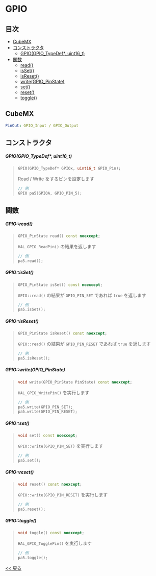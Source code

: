 # GPIO

## 目次
- [CubeMX](#cubemx)
- [コンストラクタ](#コンストラクタ)
  - [GPIO(GPIO_TypeDef*, uint16_t)](#gpiogpio_typedef-uint16_t)
- [関数](#関数)
  - [read()](#gpioread)
  - [isSet()](#gpioisset)
  - [isReset()](#gpioisreset)
  - [write(GPIO_PinState)](#gpiowritegpio_pinstate)
  - [set()](#gpioset)
  - [reset()](#gpioreset)
  - [toggle()](#gpiotoggle)

## CubeMX
```yaml
PinOut: GPIO_Input / GPIO_Output
```

## コンストラクタ
##### GPIO(GPIO_TypeDef*, uint16_t)
> ```c++
> GPIO(GPIO_TypeDef* GPIOx, uint16_t GPIO_Pin);
> ```
> Read / Write をするピンを設定します  
> ```c++
> // 例
> GPIO pa5(GPIOA, GPIO_PIN_5);
> ```

## 関数
##### GPIO::read()
> ```c++
> GPIO_PinState read() const noexcept;
> ```
> `HAL_GPIO_ReadPin()` の結果を返します  
> ```c++
> // 例
> pa5.read();
> ```

##### GPIO::isSet()
> ```c++
> GPIO_PinState isSet() const noexcept;
> ```
> `GPIO::read()` の結果が `GPIO_PIN_SET` であれば `true` を返します 
> ```c++
> // 例
> pa5.isSet();
> ```

##### GPIO::isReset()
> ```c++
> GPIO_PinState isReset() const noexcept;
> ```
> `GPIO::read()` の結果が `GPIO_PIN_RESET` であれば `true` を返します 
> ```c++
> // 例
> pa5.isReset();
> ```

##### GPIO::write(GPIO_PinState)
> ```c++
> void write(GPIO_PinState PinState) const noexcept;
> ```
> `HAL_GPIO_WritePin()` を実行します  
> ```c++
> // 例
> pa5.write(GPIO_PIN_SET);
> pa5.write(GPIO_PIN_RESET);
> ```

##### GPIO::set()
> ```c++
> void set() const noexcept;
> ```
> `GPIO::write(GPIO_PIN_SET)` を実行します  
> ```c++
> // 例
> pa5.set();
> ```

##### GPIO::reset()
> ```c++
> void reset() const noexcept;
> ```
> `GPIO::write(GPIO_PIN_RESET)` を実行します  
> ```c++
> // 例
> pa5.reset();
> ```

##### GPIO::toggle()
> ```c++
> void toggle() const noexcept;
> ```
> `HAL_GPIO_TogglePin()` を実行します  
> ```c++
> // 例
> pa5.toggle();
> ```

[<< 戻る](../INDEX.md)